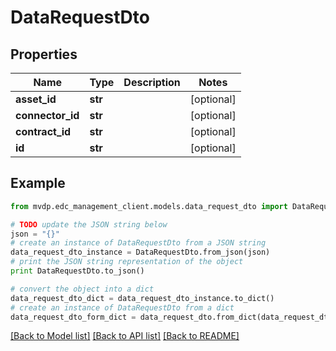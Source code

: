 # DataRequestDto


## Properties
Name | Type | Description | Notes
------------ | ------------- | ------------- | -------------
**asset_id** | **str** |  | [optional] 
**connector_id** | **str** |  | [optional] 
**contract_id** | **str** |  | [optional] 
**id** | **str** |  | [optional] 

## Example

```python
from mvdp.edc_management_client.models.data_request_dto import DataRequestDto

# TODO update the JSON string below
json = "{}"
# create an instance of DataRequestDto from a JSON string
data_request_dto_instance = DataRequestDto.from_json(json)
# print the JSON string representation of the object
print DataRequestDto.to_json()

# convert the object into a dict
data_request_dto_dict = data_request_dto_instance.to_dict()
# create an instance of DataRequestDto from a dict
data_request_dto_form_dict = data_request_dto.from_dict(data_request_dto_dict)
```
[[Back to Model list]](../README.md#documentation-for-models) [[Back to API list]](../README.md#documentation-for-api-endpoints) [[Back to README]](../README.md)


